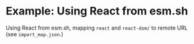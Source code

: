 # Example: Using React from esm.sh

Using React from esm.sh, mapping `react` and `react-dom/` to remote URL (see `import_map.json`.)
